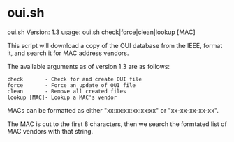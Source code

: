 # oui.sh
oui.sh Version: 1.3
usage: 
    oui.sh check|force|clean|lookup [MAC]

This script will download a copy of the OUI database from
the IEEE, format it, and search it for MAC address vendors.

The available arguments as of version 1.3 are as follows:

    check      	- Check for and create OUI file
    force      	- Force an update of OUI file
    clean      	- Remove all created files
    lookup [MAC]- Lookup a MAC's vendor
    
MACs can be formatted as either "xx:xx:xx:xx:xx:xx" or "xx-xx-xx-xx-xx".

The MAC is cut to the first 8 characters, then we search the formtated
list of MAC vendors with that string.
